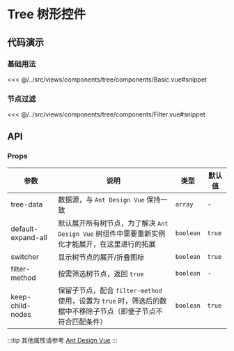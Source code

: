 # Tree 树形控件 <Badge type="tip" text="^2.10.0" />

## 代码演示

### 基础用法

<<< @/../src/views/components/tree/components/Basic.vue#snippet

### 节点过滤

<<< @/../src/views/components/tree/components/Filter.vue#snippet

## API

### Props

| 参数<img width="140" /> | 说明                                                                                                            | 类型      | 默认值 |
| ----------------------- | --------------------------------------------------------------------------------------------------------------- | --------- | ------ |
| tree-data               | 数据源，与 `Ant Design Vue` 保持一致                                                                            | `array`   | -      |
| default-expand-all      | 默认展开所有树节点，为了解决 `Ant Design Vue` 树组件中需要重新实例化才能展开，在这里进行的拓展                  | `boolean` | `true` |
| switcher                | 显示树节点的展开/折叠图标                                                                                       | `boolean` | `true` |
| filter-method           | 按需筛选树节点，返回 `true`                                                                                     | `boolean` | -      |
| keep-child-nodes        | 保留子节点，配合 `filter-method` 使用，设置为 `true` 时，筛选后的数据中不移除子节点（即便子节点不符合匹配条件） | `boolean` | `true` |

:::tip
其他属性请参考 [Ant Design Vue](https://www.antdv.com/components/tree-cn#api)
:::
